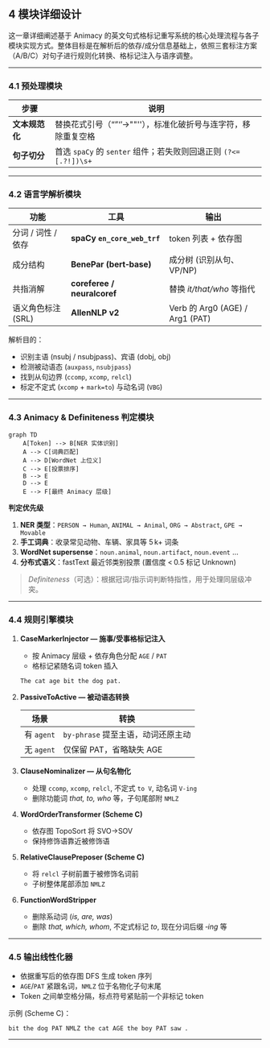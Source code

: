 
## 4 模块详细设计

这一章详细阐述基于 Animacy 的英文句式格标记重写系统的核心处理流程与各子模块实现方式。整体目标是在解析后的依存/成分信息基础上，依照三套标注方案（A/B/C）对句子进行规则化转换、格标记注入与语序调整。

---

### 4.1 预处理模块

| 步骤 | 说明 |
|------|------|
| **文本规范化** | 替换花式引号（“”‘’→""''），标准化破折号与连字符，移除重复空格 |
| **句子切分** | 首选 `spaCy` 的 `senter` 组件；若失败则回退正则 `(?<=[.?!])\s+` |

---

### 4.2 语言学解析模块

| 功能 | 工具 | 输出 |
|------|------|------|
| 分词 / 词性 / 依存 | **spaCy `en_core_web_trf`** | token 列表 + 依存图 |
| 成分结构 | **BenePar (bert‑base)** | 成分树 (识别从句、VP/NP) |
| 共指消解 | **coreferee / neuralcoref** | 替换 *it/that/who* 等指代 |
| 语义角色标注 (SRL) | **AllenNLP v2** | Verb 的 Arg0 (AGE) / Arg1 (PAT) |

解析目的：

* 识别主语 (nsubj / nsubjpass)、宾语 (dobj, obj)  
* 检测被动语态 (`auxpass`, `nsubjpass`)  
* 找到从句边界 (`ccomp`, `xcomp`, `relcl`)  
* 标定不定式 (`xcomp` + `mark=to`) 与动名词 (`VBG`)  

---

### 4.3 Animacy & Definiteness 判定模块

```mermaid
graph TD
    A[Token] --> B[NER 实体识别]
    A --> C[词典匹配]
    A --> D[WordNet 上位义]
    C --> E[投票排序]
    B --> E
    D --> E
    E --> F[最终 Animacy 层级]
```

**判定优先级**

1. **NER 类型**：`PERSON → Human`, `ANIMAL → Animal`, `ORG → Abstract`, `GPE → Movable`  
2. **手工词典**：收录常见动物、车辆、家具等 5 k+ 词条  
3. **WordNet supersense**：`noun.animal`, `noun.artifact`, `noun.event` …  
4. **分布式语义**：fastText 最近邻类别投票 (置信度 < 0.5 标记 Unknown)

> *Definiteness*（可选）：根据冠词/指示词判断特指性，用于处理同层级冲突。

---

### 4.4 规则引擎模块

1. **CaseMarkerInjector — 施事/受事格标记注入**

   * 按 Animacy 层级 + 依存角色分配 `AGE` / `PAT`
   * 格标记紧随名词 token 插入

   ```plaintext
   The cat age bit the dog pat.
   ```

2. **PassiveToActive — 被动语态转换**

   | 场景 | 转换 |
   |------|------|
   | 有 `agent` | `by‑phrase` 提至主语，动词还原主动 |
   | 无 `agent` | 仅保留 PAT，省略缺失 AGE |

3. **ClauseNominalizer — 从句名物化**

   * 处理 `ccomp`, `xcomp`, `relcl`, 不定式 `to V`, 动名词 `V‑ing`
   * 删除功能词 *that, to, who* 等，子句尾部附 `NMLZ`

4. **WordOrderTransformer (Scheme C)**

   * 依存图 TopoSort 将 SVO→SOV  
   * 保持修饰语靠近被修饰语

5. **RelativeClausePreposer (Scheme C)**

   * 将 `relcl` 子树前置于被修饰名词前  
   * 子树整体尾部添加 `NMLZ`

6. **FunctionWordStripper**

   * 删除系动词 (*is, are, was*)  
   * 删除 *that, which, whom*, 不定式标记 *to*, 现在分词后缀 *‑ing* 等

---

### 4.5 输出线性化器

* 依据重写后的依存图 DFS 生成 token 序列  
* `AGE`/`PAT` 紧跟名词，`NMLZ` 位于名物化子句末尾  
* Token 之间单空格分隔，标点符号紧贴前一个非标记 token

示例 (Scheme C)：

```plaintext
bit the dog PAT NMLZ the cat AGE the boy PAT saw .
```

---
